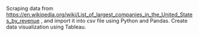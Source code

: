 Scraping data from https://en.wikipedia.org/wiki/List_of_largest_companies_in_the_United_States_by_revenue , and import it into csv file using Python and Pandas. 
Create data visualization using Tableau. 
